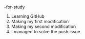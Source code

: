 -for-study

1) Learning GitHub
2) Making my first modification
3) Making my second modification
4) I managed to solve the push issue
